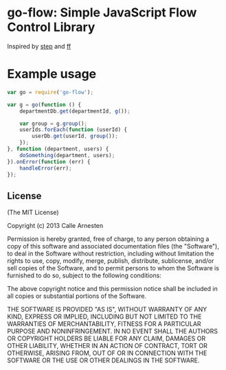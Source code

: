 # go-flow: Simple JavaScript Flow Control Library

Inspired by [step](https://github.com/creationix/step) and [ff](https://github.com/gameclosure/ff)

# Example usage

```javascript
var go = require('go-flow');

var g = go(function () {
    departmentDb.get(departmentId, g());

    var group = g.group();
    userIds.forEach(function (userId) {
        userDb.get(userId, group());
    });
}, function (department, users) {
    doSomething(department, users);
}).onError(function (err) {
    handleError(err);
});
```

## License

(The MIT License)

Copyright (c) 2013 Calle Arnesten

Permission is hereby granted, free of charge, to any person obtaining a copy
of this software and associated documentation files (the "Software"), to deal
in the Software without restriction, including without limitation the rights
to use, copy, modify, merge, publish, distribute, sublicense, and/or sell
copies of the Software, and to permit persons to whom the Software is
furnished to do so, subject to the following conditions:

The above copyright notice and this permission notice shall be included in
all copies or substantial portions of the Software.

THE SOFTWARE IS PROVIDED "AS IS", WITHOUT WARRANTY OF ANY KIND, EXPRESS OR
IMPLIED, INCLUDING BUT NOT LIMITED TO THE WARRANTIES OF MERCHANTABILITY,
FITNESS FOR A PARTICULAR PURPOSE AND NONINFRINGEMENT. IN NO EVENT SHALL THE
AUTHORS OR COPYRIGHT HOLDERS BE LIABLE FOR ANY CLAIM, DAMAGES OR OTHER
LIABILITY, WHETHER IN AN ACTION OF CONTRACT, TORT OR OTHERWISE, ARISING FROM,
OUT OF OR IN CONNECTION WITH THE SOFTWARE OR THE USE OR OTHER DEALINGS IN
THE SOFTWARE.
